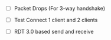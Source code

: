 - [ ] Packet Drops (For 3-way handshake)
- [ ] Test Connect 1 client and 2 clients

- [ ] RDT 3.0 based send and receive